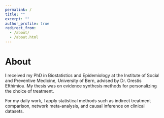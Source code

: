 ```yaml
---
permalink: /
title: ""
excerpt: ""
author_profile: true
redirect_from: 
  - /about/
  - /about.html
---
```


# About

I received my PhD in Biostatistics and Epidemiology at the Institute of Social and Preventive Medicine, University of Bern, advised by Dr. Orestis Efthimiou. My thesis was on evidence synthesis methods for personalizing the choice of treatment.

For my daily work, I apply statistical methods such as indirect treatment comparison, network meta-analysis, and causal inference on clinical datasets.